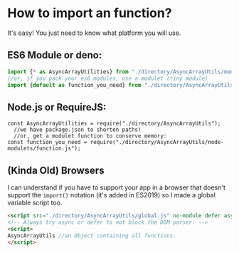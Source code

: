 # How to import an function?
It's easy! You just need to know what platform you will use.

## ES6 Module or deno:
```js
import {* as AsyncArrayUtilities} from "./directory/AsyncArrayUtils/module.mjs";
//or, if you pack your es6 modules, use a modulet (tiny module)
import {default as function_you_need} from "./directory/AsyncArrayUtils/es6-modulets/function.js";
```

## Node.js or RequireJS:
```
const AsyncArrayUtilities = require("./directory/AsyncArrayUtils"); 
  //we have package.json to shorten paths!
  //or, get a modulet function to conserve memory:
const function_you_need = require("./directory/AsyncArrayUtils/node-modulets/function.js");
```
## (Kinda Old) Browsers
I can understand if you have to support your app in a browser that doesn't support the `import()` notation (it's added in ES2019) so I made a global variable script too.
```html
<script src="./directory/AsyncArrayUtils/global.js" no-module defer async></script>
<!-- Always try async or defer to not block the DOM parser. -->
<script>
AsyncArrayUtils //an Object containing all functions.
</script>
```
